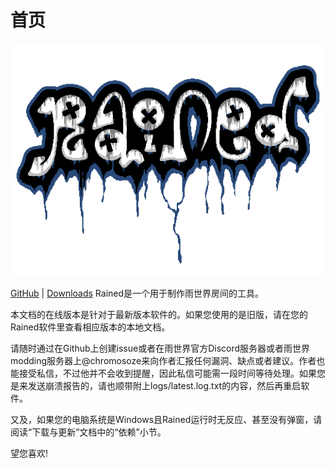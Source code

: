 # 首页
![Rained logo](img//rained-logo.png)

[GitHub](https://github.com/pkhead/rained) | [Downloads](https://github.com/pkhead/rained/releases) 
Rained是一个用于制作雨世界房间的工具。

本文档的在线版本是针对于最新版本软件的。如果您使用的是旧版，请在您的Rained软件里查看相应版本的本地文档。

请随时通过在Github上创建issue或者在雨世界官方Discord服务器或者雨世界modding服务器上@chromosoze来向作者汇报任何漏洞、缺点或者建议。作者也能接受私信，不过他并不会收到提醒，因此私信可能需一段时间等待处理。如果您是来发送崩溃报告的，请也顺带附上logs/latest.log.txt的内容，然后再重启软件。

又及，如果您的电脑系统是Windows且Rained运行时无反应、甚至没有弹窗，请阅读“下载与更新”文档中的“依赖”小节。

望您喜欢!